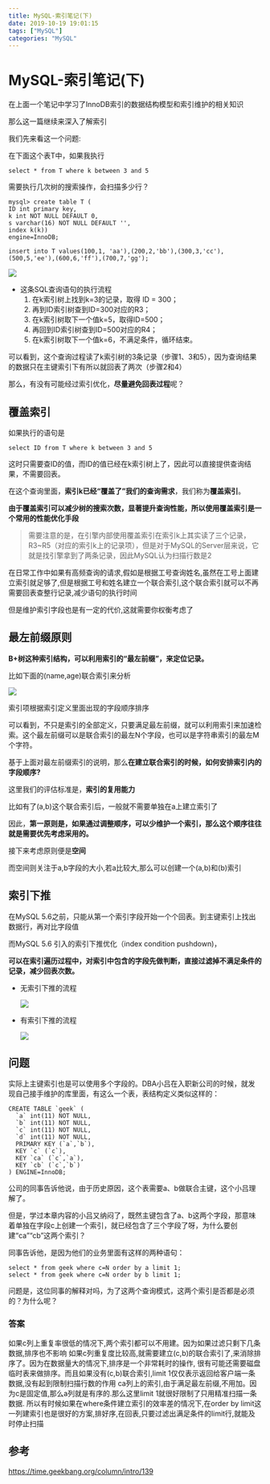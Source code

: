 ```yaml
---
title: MySQL-索引笔记(下)
date: 2019-10-19 19:01:15
tags: ["MySQL"]
categories: "MySQL"
---
```


# MySQL-索引笔记(下)

在上面一个笔记中学习了InnoDB索引的数据结构模型和索引维护的相关知识

那么这一篇继续来深入了解索引

我们先来看这一个问题:

在下面这个表T中，如果我执行 

```mysql
select * from T where k between 3 and 5
```

需要执行几次树的搜索操作，会扫描多少行？

```mysql
mysql> create table T (
ID int primary key,
k int NOT NULL DEFAULT 0, 
s varchar(16) NOT NULL DEFAULT '',
index k(k))
engine=InnoDB;

insert into T values(100,1, 'aa'),(200,2,'bb'),(300,3,'cc'),(500,5,'ee'),(600,6,'ff'),(700,7,'gg');
```

![](https://raw.githubusercontent.com/catwithtudou/photo/master/20191019184251.png)

- 这条SQL查询语句的执行流程
  1. 在k索引树上找到k=3的记录，取得 ID = 300；
  2. 再到ID索引树查到ID=300对应的R3；
  3. 在k索引树取下一个值k=5，取得ID=500；
  4. 再回到ID索引树查到ID=500对应的R4；
  5. 在k索引树取下一个值k=6，不满足条件，循环结束。

可以看到，这个查询过程读了k索引树的3条记录（步骤1、3和5），因为查询结果的数据只在主键索引下有所以就回表了两次（步骤2和4）

那么，有没有可能经过索引优化，**尽量避免回表过程**呢？

## 覆盖索引

如果执行的语句是

```mysql
select ID from T where k between 3 and 5
```

这时只需要查ID的值，而ID的值已经在k索引树上了，因此可以直接提供查询结果，不需要回表。

在这个查询里面，**索引k已经“覆盖了”我们的查询需求**，我们称为**覆盖索引**。

**由于覆盖索引可以减少树的搜索次数，显著提升查询性能，所以使用覆盖索引是一个常用的性能优化手段**

> 需要注意的是，在引擎内部使用覆盖索引在索引k上其实读了三个记录，R3~R5（对应的索引k上的记录项），但是对于MySQL的Server层来说，它就是找引擎拿到了两条记录，因此MySQL认为扫描行数是2

在日常工作中如果有高频查询的请求,假如是根据工号查询姓名,虽然在工号上面建立索引就足够了,但是根据工号和姓名建立一个联合索引,这个联合索引就可以不再需要回表查整行记录,减少语句的执行时间

但是维护索引字段也是有一定的代价,这就需要你权衡考虑了

## 最左前缀原则

**B+树这种索引结构，可以利用索引的“最左前缀”，来定位记录。**

比如下面的(name,age)联合索引来分析

![](https://raw.githubusercontent.com/catwithtudou/photo/master/20191019185702.png)

索引项根据索引定义里面出现的字段顺序排序

可以看到，不只是索引的全部定义，只要满足最左前缀，就可以利用索引来加速检索。这个最左前缀可以是联合索引的最左N个字段，也可以是字符串索引的最左M个字符。

基于上面对最左前缀索引的说明，那么**在建立联合索引的时候，如何安排索引内的字段顺序?**

这里我们的评估标准是，**索引的复用能力**

比如有了(a,b)这个联合索引后，一般就不需要单独在a上建立索引了

因此，**第一原则是，如果通过调整顺序，可以少维护一个索引，那么这个顺序往往就是需要优先考虑采用的。**

接下来考虑原则便是**空间**

而空间则关注于a,b字段的大小,若a比较大,那么可以创建一个(a,b)和(b)索引

## 索引下推

在MySQL 5.6之前，只能从第一个索引字段开始一个个回表。到主键索引上找出数据行，再对比字段值

而MySQL 5.6 引入的索引下推优化（index condition pushdown)，

**可以在索引遍历过程中，对索引中包含的字段先做判断，直接过滤掉不满足条件的记录，减少回表次数。**

- 无索引下推的流程

  ![](https://raw.githubusercontent.com/catwithtudou/photo/master/20191019190202.png)

- 有索引下推的流程

  ![](https://raw.githubusercontent.com/catwithtudou/photo/master/20191019190230.png)

## 问题

实际上主键索引也是可以使用多个字段的。DBA小吕在入职新公司的时候，就发现自己接手维护的库里面，有这么一个表，表结构定义类似这样的：

```mysql
CREATE TABLE `geek` (
  `a` int(11) NOT NULL,
  `b` int(11) NOT NULL,
  `c` int(11) NOT NULL,
  `d` int(11) NOT NULL,
  PRIMARY KEY (`a`,`b`),
  KEY `c` (`c`),
  KEY `ca` (`c`,`a`),
  KEY `cb` (`c`,`b`)
) ENGINE=InnoDB;
```

公司的同事告诉他说，由于历史原因，这个表需要a、b做联合主键，这个小吕理解了。

但是，学过本章内容的小吕又纳闷了，既然主键包含了a、b这两个字段，那意味着单独在字段c上创建一个索引，就已经包含了三个字段了呀，为什么要创建“ca”“cb”这两个索引？

同事告诉他，是因为他们的业务里面有这样的两种语句：

```mysql
select * from geek where c=N order by a limit 1;
select * from geek where c=N order by b limit 1;
```

问题是，这位同事的解释对吗，为了这两个查询模式，这两个索引是否都是必须的？为什么呢？

### 答案

如果c列上重复率很低的情况下,两个索引都可以不用建。因为如果过滤只剩下几条数据,排序也不影响
如果c列重复度比较高,就需要建立(c,b)的联合索引了,来消除排序了。因为在数据量大的情况下,排序是一个非常耗时的操作,
很有可能还需要磁盘临时表来做排序。而且如果没有(c,b)联合索引,limit 1仅仅表示返回给客户端一条数据,没有起到限制扫描行数的作用
ca列上的索引,由于满足最左前缀,不用加。因为c是固定值,那么a列就是有序的.那么这里limit 1就很好限制了只用精准扫描一条数据.
所以有时候如果在where条件建立索引的效率差的情况下,在order by limit这一列建索引也是很好的方案,排好序,在回表,只要过滤出满足条件的limit行,就能及时停止扫描

## 参考

<https://time.geekbang.org/column/intro/139>